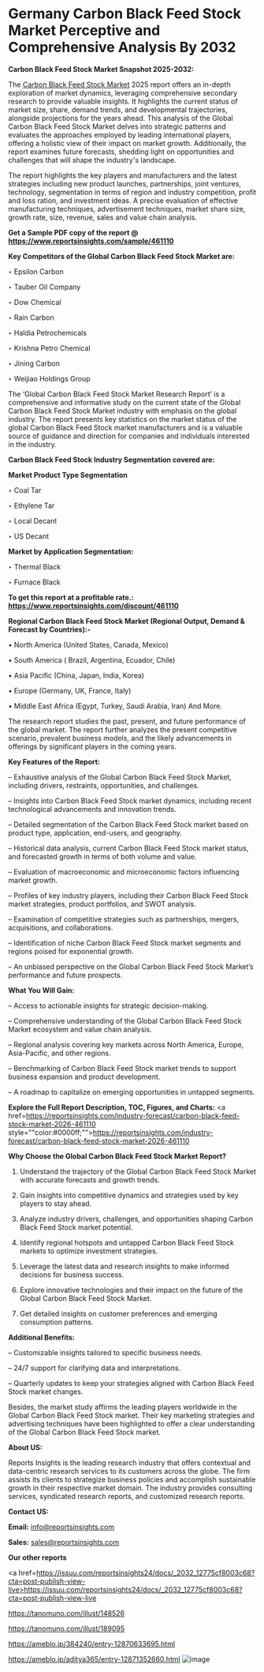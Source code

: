 # Germany Carbon Black Feed Stock Market Perceptive and Comprehensive Analysis By 2032

<strong>Carbon Black Feed Stock Market Snapshot 2025-2032:</strong>

The <a href=https://www.reportsinsights.com/sample/461110>Carbon Black Feed Stock Market</a> 2025 report offers an in-depth exploration of market dynamics, leveraging comprehensive secondary research to provide valuable insights. It highlights the current status of market size, share, demand trends, and developmental trajectories, alongside projections for the years ahead. This analysis of the Global Carbon Black Feed Stock Market delves into strategic patterns and evaluates the approaches employed by leading international players, offering a holistic view of their impact on market growth. Additionally, the report examines future forecasts, shedding light on opportunities and challenges that will shape the industry's landscape.

The report highlights the key players and manufacturers and the latest strategies including new product launches, partnerships, joint ventures, technology, segmentation in terms of region and industry competition, profit and loss ration, and investment ideas. A precise evaluation of effective manufacturing techniques, advertisement techniques, market share size, growth rate, size, revenue, sales and value chain analysis.

<strong>Get a Sample PDF copy of the report @ <a href=https://www.reportsinsights.com/sample/461110 style=color:#0000ff;>https://www.reportsinsights.com/sample/461110</a></strong>

<strong>Key Competitors of the Global Carbon Black Feed Stock Market are:</strong>

‣ Epsilon Carbon

‣ Tauber Oil Company

‣ Dow Chemical

‣ Rain Carbon

‣ Haldia Petrochemicals

‣ Krishna Petro Chemical

‣ Jining Carbon

‣ Weijiao Holdings Group

The ‘Global Carbon Black Feed Stock Market Research Report’ is a comprehensive and informative study on the current state of the Global Carbon Black Feed Stock Market industry with emphasis on the global industry. The report presents key statistics on the market status of the global Carbon Black Feed Stock market manufacturers and is a valuable source of guidance and direction for companies and individuals interested in the industry.

<strong>Carbon Black Feed Stock Industry Segmentation covered are:</strong>

<strong>Market Product Type Segmentation</strong>

‣ Coal Tar

‣ Ethylene Tar

‣ Local Decant

‣ US Decant

<strong>Market by Application Segmentation:</strong>

‣ Thermal Black

‣ Furnace Black

<strong>To get this report at a profitable rate.: <a href=https://www.reportsinsights.com/discount/461110 style=color:#0000ff;>https://www.reportsinsights.com/discount/461110</a></strong>

<strong>Regional Carbon Black Feed Stock Market (Regional Output, Demand &amp; Forecast by Countries):-</strong>

• North America (United States, Canada, Mexico)

• South America ( Brazil, Argentina, Ecuador, Chile)

• Asia Pacific (China, Japan, India, Korea)

• Europe (Germany, UK, France, Italy)

• Middle East Africa (Egypt, Turkey, Saudi Arabia, Iran) And More.

The research report studies the past, present, and future performance of the global market. The report further analyzes the present competitive scenario, prevalent business models, and the likely advancements in offerings by significant players in the coming years.

<strong>Key Features of the Report:</strong>

– Exhaustive analysis of the Global Carbon Black Feed Stock Market, including drivers, restraints, opportunities, and challenges.

– Insights into Carbon Black Feed Stock market dynamics, including recent technological advancements and innovation trends.

– Detailed segmentation of the Carbon Black Feed Stock market based on product type, application, end-users, and geography.

– Historical data analysis, current Carbon Black Feed Stock market status, and forecasted growth in terms of both volume and value.

– Evaluation of macroeconomic and microeconomic factors influencing market growth.

– Profiles of key industry players, including their Carbon Black Feed Stock market strategies, product portfolios, and SWOT analysis.

– Examination of competitive strategies such as partnerships, mergers, acquisitions, and collaborations.

– Identification of niche Carbon Black Feed Stock market segments and regions poised for exponential growth.

– An unbiased perspective on the Global Carbon Black Feed Stock Market’s performance and future prospects.

<strong>What You Will Gain:</strong>

– Access to actionable insights for strategic decision-making.

– Comprehensive understanding of the Global Carbon Black Feed Stock Market ecosystem and value chain analysis.

– Regional analysis covering key markets across North America, Europe, Asia-Pacific, and other regions.

– Benchmarking of Carbon Black Feed Stock market trends to support business expansion and product development.

– A roadmap to capitalize on emerging opportunities in untapped segments.

<strong>Explore the Full Report Description, TOC, Figures, and Charts:</strong>
<a href=https://reportsinsights.com/industry-forecast/carbon-black-feed-stock-market-2026-461110 style=""color:#0000ff;"">https://reportsinsights.com/industry-forecast/carbon-black-feed-stock-market-2026-461110</a>

<strong>Why Choose the Global Carbon Black Feed Stock Market Report?</strong>

1. Understand the trajectory of the Global Carbon Black Feed Stock Market with accurate forecasts and growth trends.

2. Gain insights into competitive dynamics and strategies used by key players to stay ahead.

3. Analyze industry drivers, challenges, and opportunities shaping Carbon Black Feed Stock market potential.

4. Identify regional hotspots and untapped Carbon Black Feed Stock markets to optimize investment strategies.

5. Leverage the latest data and research insights to make informed decisions for business success.

6. Explore innovative technologies and their impact on the future of the Global Carbon Black Feed Stock Market.

7. Get detailed insights on customer preferences and emerging consumption patterns.

<strong>Additional Benefits:</strong>

– Customizable insights tailored to specific business needs.

– 24/7 support for clarifying data and interpretations.

– Quarterly updates to keep your strategies aligned with Carbon Black Feed Stock market changes.

Besides, the market study affirms the leading players worldwide in the Global Carbon Black Feed Stock market. Their key marketing strategies and advertising techniques have been highlighted to offer a clear understanding of the Global Carbon Black Feed Stock market.

<strong><strong>About US</strong>:</strong>

Reports Insights is the leading research industry that offers contextual and data-centric research services to its customers across the globe. The firm assists its clients to strategize business policies and accomplish sustainable growth in their respective market domain. The industry provides consulting services, syndicated research reports, and customized research reports.

<strong>Contact US:</strong>

<p class=><b>Email:</b> <a href=mailto:info@reportsinsights.com>info@reportsinsights.com</a></p>
<p class=><b>Sales:</b> <a href=mailto:sales@reportsinsights.com>sales@reportsinsights.com</a></p>

<strong>Our other reports</strong>

<a href=https://issuu.com/reportsinsights24/docs/_2032_12775cf8003c68?cta=post-publish-view-live>https://issuu.com/reportsinsights24/docs/_2032_12775cf8003c68?cta=post-publish-view-live</a>

<a href=https://tanomuno.com/illust/148526>https://tanomuno.com/illust/148526</a>

<a href=https://tanomuno.com/illust/189095>https://tanomuno.com/illust/189095</a>

<a href=https://ameblo.jp/384240/entry-12870633695.html>https://ameblo.jp/384240/entry-12870633695.html</a>

<a href=https://ameblo.jp/aditya365/entry-12871352660.html>https://ameblo.jp/aditya365/entry-12871352660.html</a>
![image](https://github.com/user-attachments/assets/267341d4-77d8-4085-9a87-cdd57a67596d)
